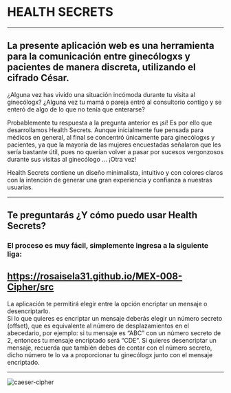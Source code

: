 # HEALTH SECRETS
*****************

## La presente aplicación web es una herramienta para la comunicación entre ginecólogxs y pacientes de manera discreta, utilizando el cifrado César. 

¿Alguna vez has vivido una situación incómoda durante tu visita al ginecólogx? 
¿Alguna vez tu mamá o pareja entró al consultorio contigo y se enteró de algo de lo que no tenía que enterarse? 

Probablemente tu respuesta a la pregunta anterior es ¡sí!
Es por ello que desarrollamos Health Secrets. 
Aunque inicialmente fue pensada para médicos en general, al final se concentró únicamente para ginecólogxs y pacientes, ya que la mayoría de las mujeres encuestadas señalaron que les sería bastante útil, pues no querían volver a pasar por sucesos vergonzosos durante sus visitas al ginecólogo … ¡Otra vez!

Health Secrets contiene un diseño minimalista, intuitivo y con colores claros con la intención de generar una gran experiencia y confianza a nuestras usuarias. 
***

## Te preguntarás ¿Y cómo puedo usar Health Secrets?  
### El proceso es muy fácil, simplemente ingresa a la siguiente liga: 

## https://rosaisela31.github.io/MEX-008-Cipher/src 


La aplicación te permitirá elegir entre la opción encriptar un mensaje o desencriptarlo.  
Si lo que quieres es encriptar un mensaje deberás elegir un número secreto (offset), que es equivalente al número de desplazamientos en el abecedario, por ejemplo: si tu mensaje es “ABC” con un número secreto de 2, entonces tu mensaje encriptado será “CDE”. 
Si quieres desencriptar un mensaje, recuerda que también debes de contar con el número secreto, dicho número te lo va a proporcionar tu ginecólogx junto con el mensaje encriptado. 
***

![caeser-cipher](https://upload.wikimedia.org/wikipedia/commons/thumb/2/2b/Caesar3.svg/2000px-Caesar3.svg.png)

